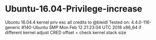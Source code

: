 # Ubuntu-16.04-Privilege-increase
Ubuntu 16.04.4 kernel priv esc
all credits to @bleidl
Tested on:
4.4.0-116-generic #140-Ubuntu SMP Mon Feb 12 21:23:04 UTC 2018 x86_64
if different kernel adjust CRED offset + check kernel stack size
